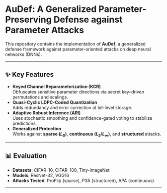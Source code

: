 # AuDef: A Generalized Parameter-Preserving Defense against Parameter Attacks

This repository contains the implementation of **AuDef**, a generalized defense framework against parameter-oriented attacks on deep neural networks (DNNs).  

---

## ✨ Key Features

- **Keyed Channel Reparameterization (KCR)**  
  Obfuscates sensitive parameter directions via secret key–driven permutations and scalings.  
- **Quasi-Cyclic LDPC-Coded Quantization**  
  Adds redundancy and error correction at bit-level storage.  
- **Adaptive Robust Inference (ARI)**  
  Uses stochastic smoothing and confidence-gated voting to stabilize predictions.  
- **Generalized Protection**  
  Works against **sparse ($L_0$)**, **continuous ($L_2/L_\infty$)**, and **structured** attacks.  

---

## 📊 Evaluation

- **Datasets**: CIFAR-10, CIFAR-100, Tiny-ImageNet  
- **Models**: ResNet-32, VGG16  
- **Attacks Tested**: ProFlip (sparse), P3A (structured), APA (continuous)  

---

